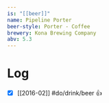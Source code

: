 ```yaml
---
is: "[[beer]]"
name: Pipeline Porter
beer-style: Porter - Coffee
brewery: Kona Brewing Company
abv: 5.3
---
```

# Log
- [x] [[2016-02]] #do/drink/beer 👍
